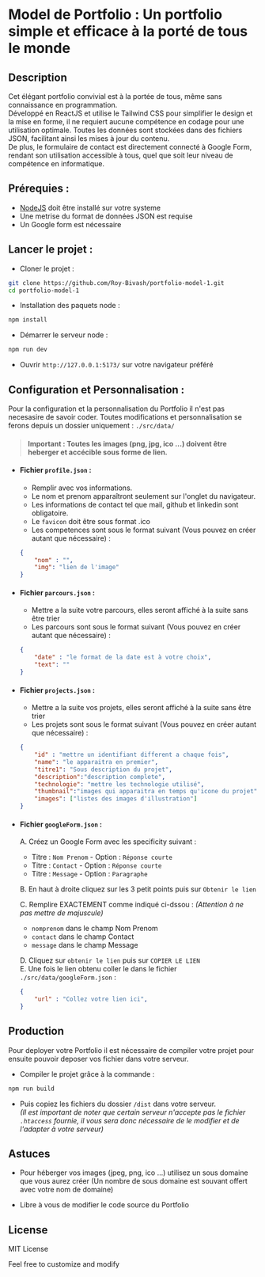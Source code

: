 # Model de Portfolio : Un portfolio simple et efficace à la porté de tous le monde

## Description
Cet élégant portfolio convivial est à la portée de tous, même sans connaissance en programmation.  
Développé en ReactJS et utilise le Tailwind CSS pour simplifier le design et la mise en forme, il ne requiert aucune compétence en codage pour une utilisation optimale. Toutes les données sont stockées dans des fichiers JSON, facilitant ainsi les mises à jour du contenu.  
De plus, le formulaire de contact est directement connecté à Google Form, rendant son utilisation accessible à tous, quel que soit leur niveau de compétence en informatique.



## Prérequies :
- [NodeJS](https://nodejs.org/fr) doit être installé sur votre systeme
- Une metrise du format de données JSON est requise
- Un Google form est nécessaire


## Lancer le projet :
- Cloner le projet :
``` bash
git clone https://github.com/Roy-Bivash/portfolio-model-1.git
cd portfolio-model-1
```

- Installation des paquets node :
``` bash
npm install
```
- Démarrer le serveur node :
``` bash
npm run dev
```
- Ouvrir `http://127.0.0.1:5173/` sur votre navigateur préféré


## Configuration et Personnalisation :

Pour la configuration et la personnalisation du Portfolio il n'est pas necesasire de savoir coder.
Toutes modifications et personnalisation se ferons depuis un dossier uniquement : `./src/data/`

> #### Important : Toutes les images (png, jpg, ico ...) doivent être heberger et accécible sous forme de lien.

- #### Fichier `profile.json` :
    * Remplir avec vos informations.  
    * Le nom et prenom apparaîtront seulement sur l'onglet du navigateur.  
    * Les informations de contact tel que mail, github et linkedin sont obligatoire.  
    * Le `favicon` doit être sous format .ico  
    * Les competences sont sous le format suivant (Vous pouvez en créer autant que nécessaire) : 
    ``` json
    {
        "nom" : "",
        "img": "lien de l'image"
    }
    ```

- #### Fichier `parcours.json` :
    * Mettre a la suite votre parcours, elles seront affiché à la suite sans être trier
    * Les parcours sont sous le format suivant (Vous pouvez en créer autant que nécessaire) : 
    ``` json
    {
        "date" : "le format de la date est à votre choix",
        "text": ""
    }
    ```

- #### Fichier `projects.json` :
    * Mettre a la suite vos projets, elles seront affiché à la suite sans être trier
    * Les projets sont sous le format suivant (Vous pouvez en créer autant que nécessaire) : 
    ``` json
    {
        "id" : "mettre un identifiant different a chaque fois",
        "name": "le apparaitra en premier",
        "titre1": "Sous description du projet",
        "description":"description complete",
        "technologie": "mettre les technologie utilisé",
        "thumbnail":"images qui apparaitra en temps qu'icone du projet",
        "images": ["listes des images d'illustration"]
    }
    ```

- #### Fichier `googleForm.json` :
    A. Créez un Google Form avec les specificity suivant :  
    *  Titre : `Nom Prenom` - Option : `Réponse courte`
    *  Titre : `Contact` - Option : `Réponse courte`
    *  Titre : `Message` - Option : `Paragraphe`

    B. En haut à droite cliquez sur les 3 petit points puis sur `Obtenir le lien`

    C. Remplire EXACTEMENT comme indiqué ci-dssou : *(Attention à ne pas mettre de majuscule)*  
    * `nomprenom` dans le champ Nom Prenom
    * `contact` dans le champ Contact
    * `message` dans le champ Message  
    
    D. Cliquez sur `obtenir le lien` puis sur `COPIER LE LIEN`  
    E. Une fois le lien obtenu coller le dans le fichier `./src/data/googleForm.json` :
    ``` json
    {
        "url" : "Collez votre lien ici",
    }
    ```

## Production

Pour deployer votre Portfolio il est nécessaire de compiler votre projet pour ensuite pouvoir deposer vos fichier dans votre serveur.

- Compiler le projet grâce à la commande :
``` bash
npm run build
```
- Puis copiez les fichiers du dossier `/dist` dans votre serveur.  
*(Il est important de noter que certain serveur n'accepte pas le fichier `.htaccess` fournie, il vous sera donc nécessaire de le modifier et de l'adapter à votre serveur)*

## Astuces
- Pour héberger vos images (jpeg, png, ico ...) utilisez un sous domaine que vous aurez créer (Un nombre de sous domaine est souvant offert avec votre nom de domaine)

- Libre à vous de modifier le code source du Portfolio


## License
MIT License

Feel free to customize and modify
